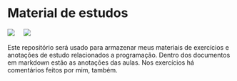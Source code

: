 # Material de estudos
<a href="https://augusto404.github.io/estudos"><img src="https://img.shields.io/website-up-down-green-red/http/monip.org.svg"></a> &nbsp;&nbsp;&nbsp; <a href="https://github.com/augusto404"><img src="https://img.shields.io/github/followers/augusto404.svg?style=social&label=Follow&maxAge=2592000"></a>

Este repositório será usado para armazenar meus materiais de exercícios e anotações de estudo relacionados a programação. Dentro dos documentos em markdown estão as anotações das aulas. Nos exercícios há comentários feitos por mim, também.
